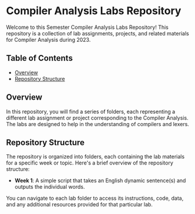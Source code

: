 # Compiler Analysis Labs Repository

Welcome to this Semester Compiler Analysis Labs Repository! This repository is a collection of lab assignments, projects, and related materials for Compiler Analysis during 2023. 

## Table of Contents

- [Overview](#overview)
- [Repository Structure](#repository-structure)

## Overview

In this repository, you will find a series of folders, each representing a different lab assignment or project corresponding to the Compiler Analysis. The labs are designed to help in the understanding of compilers and lexers.

## Repository Structure

The repository is organized into folders, each containing the lab materials for a specific week or topic. Here's a brief overview of the repository structure:

- **Week 1**: A simple script that takes an English dynamic  sentence(s) and outputs the individual words.

You can navigate to each lab folder to access its instructions, code, data, and any additional resources provided for that particular lab.